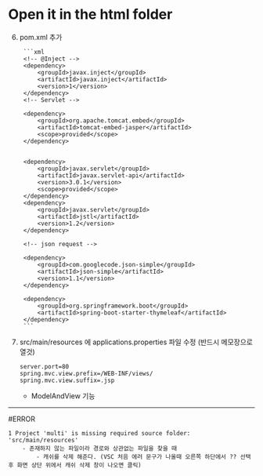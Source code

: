 # Open it in the html folder 

6. pom.xml 추가

        ```xml
		<!-- @Inject -->
		<dependency>
			<groupId>javax.inject</groupId>
			<artifactId>javax.inject</artifactId>
			<version>1</version>
		</dependency>
		<!-- Servlet -->

		<dependency>
			<groupId>org.apache.tomcat.embed</groupId>
			<artifactId>tomcat-embed-jasper</artifactId>
			<scope>provided</scope>
		</dependency>


		<dependency>
			<groupId>javax.servlet</groupId>
			<artifactId>javax.servlet-api</artifactId>
			<version>3.0.1</version>
			<scope>provided</scope>
		</dependency>
		<dependency>
			<groupId>javax.servlet</groupId>
			<artifactId>jstl</artifactId>
			<version>1.2</version>
		</dependency>
		
		<!-- json request -->   

		<dependency>
			<groupId>com.googlecode.json-simple</groupId>
			<artifactId>json-simple</artifactId>
			<version>1.1</version>
  		</dependency>

        <dependency>
			<groupId>org.springframework.boot</groupId>
			<artifactId>spring-boot-starter-thymeleaf</artifactId>
		</dependency>
		```

9. src/main/resources 에 applications.properties 파일 수정 (반드시 메모장으로 열것)

	```applications.properties
	server.port=80
	spring.mvc.view.prefix=/WEB-INF/views/
	spring.mvc.view.suffix=.jsp       
	```





    - ModelAndView 기능



---

#ERROR

    1 Project 'multi' is missing required source folder: 'src/main/resources'
        - 존재하지 않는 파일이라 경로와 상관없는 파일을 찾을 때 
            - 캐쉬를 삭제 해준다. (VSC 처음 에러 문구가 나올때 오른쪽 하단에서 ?? 선택 후 화면 상단 위에서 캐쉬 삭제 창이 나오면 클릭)
